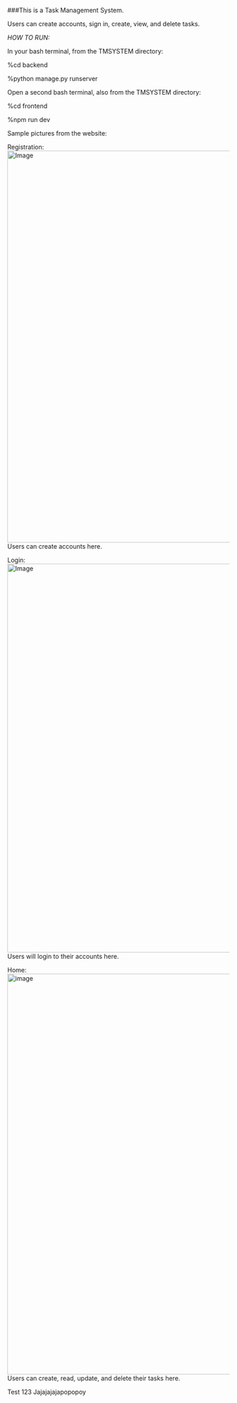 ###This is a Task Management System.

Users can create accounts, sign in, create, view, and delete tasks.

*HOW TO RUN:*

In your bash terminal, from the TMSYSTEM directory:

%cd backend

%python manage.py runserver

Open a second bash terminal, also from the TMSYSTEM directory:

%cd frontend

%npm run dev

Sample pictures from the website:

Registration:
<img width="1377" height="888" alt="Image" src="https://github.com/user-attachments/assets/929de910-179f-4fdc-a291-1fe8b39417dd" />
Users can create accounts here.

Login:
<img width="1381" height="881" alt="Image" src="https://github.com/user-attachments/assets/24030e45-da1a-448b-9de2-973946a276ef" />
Users will login to their accounts here.

Home:
<img width="1367" height="908" alt="image" src="https://github.com/user-attachments/assets/be3bff28-7fb9-4654-9733-a8ea0ddb12a4" />
Users can create, read, update, and delete their tasks here.

Test 123 Jajajajajapopopoy